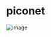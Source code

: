 # piconet

![image](https://user-images.githubusercontent.com/25667506/51705510-1bdaad80-201c-11e9-8936-cd58e1b8ad9e.jpg)

